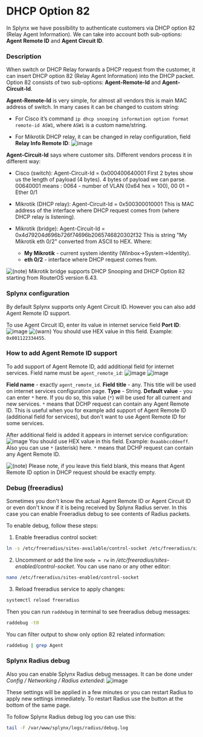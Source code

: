 DHCP Option 82
==============

In Splynx we have possibility to authenticate customers via DHCP option 82 (Relay Agent Information). We can take into account both sub-options: **Agent Remote ID** and **Agent Circuit ID**.

### Description

When switch or DHCP Relay forwards a DHCP request from the customer, it can insert DHCP option 82 (Relay Agent Information) into the DHCP packet. Option 82 consists of two sub-options: **Agent-Remote-Id** and **Agent-Circuit-Id**.

**Agent-Remote-Id** is very simple, for almost all vendors this is main MAC address of switch.
In many cases it can be changed to custom string:

* For Cisco it’s command `ip dhcp snooping information option format remote-id ASW1`, where `ASW1` is a custom name/string.

* For Mikrotik DHCP relay, it can be changed in relay configuration, field **Relay Info Remote ID**:
![image](pic1.png)

**Agent-Circuit-Id** says where customer sits.
Different vendors process it in different way:

* Cisco (switch): Agent-Circuit-Id = 0x000400640001
First 2 bytes show us the length of payload (4 bytes). 4 bytes of payload we can parse. 00640001 means : 0064 - number of VLAN (0x64 hex = 100), 00 01 = Ether 0/1

* Mikrotik (DHCP relay): Agent-Circuit-Id = 0x500300010001
This is MAC address of the interface where DHCP request comes from (where DHCP relay is listening).

* Mikrotik (bridge): Agent-Circuit-Id = 0x4d79204d696b726f74696b2065746820302f32
This is string "My Mikrotik eth 0/2" converted from ASCII to HEX. Where:
  * **My Mikrotik** - current system identity (Winbox->System->Identity).
  * **eth 0/2** - interface where DHCP request comes from.

![(note)](info.png) Mikrotik bridge supports DHCP Snooping and DHCP Option 82 starting from RouterOS version 6.43.
  
### Splynx configuration

By default Splynx supports only Agent Circuit ID. However you can also add Agent Remote ID support.

To use Agent Circuit ID, enter its value in internet service field **Port ID**:
![image](pic2.png)
![(warn)](warning.png) You should use HEX value in this field. Example: `0x001122334455`.

### How to add Agent Remote ID support

To add support of Agent Remote ID, add additional field for internet services. Field name must be `agent_remote_id`:
![image](pic3.png)
![image](pic4.png)

**Field name** - exactly `agent_remote_id`.
**Field title** - any. This title will be used on internet services configuration page.
**Type** - String.
**Default value** - you can enter `*` here. If you do so, this value (`*`) will be used for all current and new services. `*` means that DCHP request can contain any Agent Remote ID. This is useful when you for example add support of Agent Remote ID (additional field for services), but don't want to use Agent Remote ID for some services.

After additional field is added it appears in internet service configuration:
![image](pic5.png)
You should use HEX value in this field. Example: `0xaabbccddeeff`. Also you can use `*` (asterisk) here. `*` means that DCHP request can contain any Agent Remote ID.

![(note)](info.png) Please note, if you leave this field blank, this means that Agent Remote ID option in DHCP request should be exactly empty.

### Debug (freeradius)

Sometimes you don't know the actual Agent Remote ID or Agent Circuit ID or even don't know if it is being received by Splynx Radius server. In this case you can enable Freeradius debug to see contents of Radius packets.

To enable debug, follow these steps:

1. Enable freeradius control socket:
```bash
ln -s /etc/freeradius/sites-available/control-socket /etc/freeradius/sites-enabled/
```
2. Uncomment or add the line `mode = rw` in */etc/freeradius/sites-enabled/control-socket*. You can use nano or any other editor:
```bash
nano /etc/freeradius/sites-enabled/control-socket
```
3. Reload freeradius service to apply changes:
```bash
systemctl reload freeradius
```

Then you can run `raddebug` in terminal to see freeradius debug messages:
```bash
raddebug -t0
```
You can filter output to show only option 82 related information:
```bash
raddebug | grep Agent
```

### Splynx Radius debug

Also you can enable Splynx Radius debug messages. It can be done under *Config / Networking / Radius extended*:
![image](pic6.png)

These settings will be applied in a few minutes or you can restart Radius to apply new settings immediately. To restart Radius use the button at the bottom of the same page.

To follow Splynx Radius debug log you can use this:

```bash
tail -F /var/www/splynx/logs/radius/debug.log
```